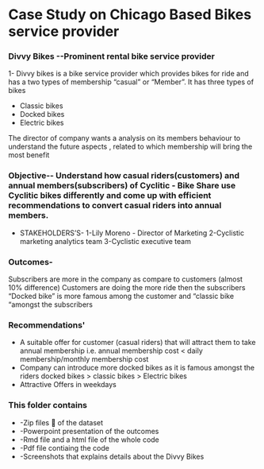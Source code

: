 # Case Study on Chicago Based Bikes service provider

### Divvy Bikes --Prominent rental bike service provider 
1- Divvy bikes is a bike service provider  which provides bikes for ride and has a two types of membership “casual” or “Member”.
It has three types of bikes
* Classic bikes
* Docked bikes 
* Electric bikes

The director of company wants a analysis on its members behaviour to understand the future aspects , related to which membership will bring the most benefit 

### Objective-- Understand how casual riders(customers) and annual members(subscribers) of Cyclitic - Bike Share use Cyclitic bikes differently and come up with 	       efficient recommendations to convert casual riders into annual members.

* STAKEHOLDERS’S-
1-Lily Moreno - Director of Marketing
2-Cyclistic marketing analytics team 
3-Cyclistic executive team

### Outcomes-
Subscribers are more in the company as compare to customers (almost 10% difference)
Customers are doing the more ride then the subscribers 
“Docked bike” is more famous among the customer  and “classic bike “amongst the subscribers 

### Recommendations' 
 * A suitable offer for customer (casual riders) that will attract them to take annual membership i.e.
	 annual membership cost  < daily membership/monthly membership cost 
* Company can introduce more docked bikes as it is famous amongst the riders
	docked bikes > classic bikes > Electric bikes 
 * Attractive Offers in weekdays 


### This folder contains 

* -Zip files 📂 of the dataset
* -Powerpoint presentation of the outcomes 
* -Rmd file and a html file of the whole code
* -Pdf file contiaing the code
* -Screenshots that explains details about the Divvy Bikes
